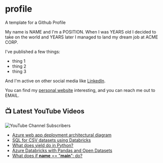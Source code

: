 # profile
A template for a Github Profile

My name is NAME and I'm a POSITION. When I was YEARS old I decided to take on the world and YEARS later I managed to land my dream job at ACME CORP.

I've published a few things:

* thing 1
* thing 2
* thing 3

And I'm active on other social media like [LinkedIn](https://www.linkedin.com/in/NICKNAME).

You can find my [personal website](https://example.com) interesting, and you can reach me out to EMAIL.


## 📺 Latest YouTube Videos

![YouTube Channel Subscribers](https://img.shields.io/youtube/channel/subscribers/UCt56bfntHoZFI60G5NIiTww?label=YouTube%20Subscribers&style=social)

<!-- YOUTUBE-VIDEOS-LIST:START -->
- [Azure web app deployment architectural diagram](https://www.youtube.com/watch?v=SXPMV8R6u0Q)
- [SQL for CSV datasets using Databricks](https://www.youtube.com/watch?v=LI5BPFTmeNU)
- [What does yield do in Python?](https://www.youtube.com/watch?v=NL3QuIQeVtk)
- [Azure Databricks with Pandas and Open Datasets](https://www.youtube.com/watch?v=MZB8EFobzh4)
- [What does if __name__ == "__main__": do?](https://www.youtube.com/watch?v=RVqmZ7Xwgy8)
<!-- YOUTUBE-VIDEOS-LIST:END -->
